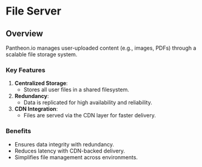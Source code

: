 # File Server

## Overview
Pantheon.io manages user-uploaded content (e.g., images, PDFs) through a scalable file storage system.

### Key Features
1. **Centralized Storage**:
   - Stores all user files in a shared filesystem.
2. **Redundancy**:
   - Data is replicated for high availability and reliability.
3. **CDN Integration**:
   - Files are served via the CDN layer for faster delivery.

### Benefits
- Ensures data integrity with redundancy.
- Reduces latency with CDN-backed delivery.
- Simplifies file management across environments.

